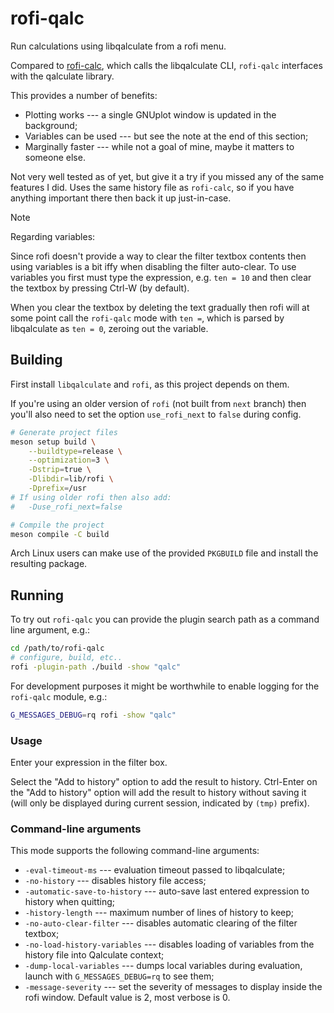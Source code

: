 # rofi-qalc

Run calculations using libqalculate from a rofi menu.

Compared to [rofi-calc](https://github.com/svenstaro/rofi-calc), which
calls the libqalculate CLI, `rofi-qalc` interfaces with the qalculate
library.

This provides a number of benefits:

* Plotting works --- a single GNUplot window is updated in the background;
* Variables can be used --- but see the note at the end of this section;
* Marginally faster --- while not a goal of mine, maybe it matters to someone else.

Not very well tested as of yet, but give it a try if you missed any of the same
features I did.
Uses the same history file as `rofi-calc`, so if you have anything important there 
then back it up just-in-case.

> [!NOTE]
> Regarding variables:
>
> Since rofi doesn't provide a way to clear the filter textbox
> contents then using variables is a bit iffy when disabling the filter auto-clear.
> To use variables you first must type the expression, e.g. `ten = 10` and then
> clear the textbox by pressing Ctrl-W (by default).
>
> When you clear the textbox by deleting the text gradually then rofi will at some
> point call the `rofi-qalc` mode with `ten =`, which is parsed by libqalculate as
> `ten = 0`, zeroing out the variable.

## Building

First install `libqalculate` and `rofi`, as this project depends on them.

If you're using an older version of `rofi` (not built from `next` branch) then you'll also
need to set the option `use_rofi_next` to `false` during config.

```sh
# Generate project files
meson setup build \
    --buildtype=release \
    --optimization=3 \
    -Dstrip=true \
    -Dlibdir=lib/rofi \
    -Dprefix=/usr
# If using older rofi then also add:
#   -Duse_rofi_next=false

# Compile the project
meson compile -C build
```

Arch Linux users can make use of the provided `PKGBUILD` file and 
install the resulting package.

## Running

To try out `rofi-qalc` you can provide the plugin search path as a 
command line argument, e.g.:
```sh
cd /path/to/rofi-qalc
# configure, build, etc..
rofi -plugin-path ./build -show "qalc"
```

For development purposes it might be worthwhile to enable logging
for the `rofi-qalc` module, e.g.:
```sh
G_MESSAGES_DEBUG=rq rofi -show "qalc"
```

### Usage

Enter your expression in the filter box.

Select the "Add to history" option to add the result to history.
Ctrl-Enter on the "Add to history" option will add the result to history 
without saving it (will only be displayed during current session, 
indicated by `(tmp)` prefix).

### Command-line arguments

This mode supports the following command-line arguments:

* `-eval-timeout-ms` --- evaluation timeout passed to libqalculate;
* `-no-history` --- disables history file access;
* `-automatic-save-to-history` --- auto-save last entered expression to history when quitting;
* `-history-length` --- maximum number of lines of history to keep;
* `-no-auto-clear-filter` --- disables automatic clearing of the filter textbox;
* `-no-load-history-variables` --- disables loading of variables from the history file into Qalculate context;
* `-dump-local-variables` --- dumps local variables during evaluation, launch with `G_MESSAGES_DEBUG=rq` to see them;
* `-message-severity` --- set the severity of messages to display inside the rofi window. Default value is 2, most verbose is 0.
